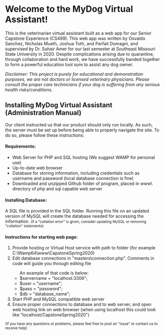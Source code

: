 <h1>Welcome to the MyDog Virtual Assistant!</h1>
This is the veterinarian virtual assistant built as a web app for our Senior Capstone Experience (CS499). This web app was written by Osvaldo Sanchez, Nicholas Mueth, Joshua Toth, and Parfait Domagni, and supervised by Dr. Suhair Amer for our last semester at Southeast Missouri State University in 2020. Despite complications arising due to quarantine, through collaboration and hard work, we have successfully banded together to form a powerful education tool sure to assist any dog owner.

<i>Disclaimer: This project is purely for educational and demonstration purposes, we are not doctors or licensed veterinary physicians. Please consult the proper care technicians if your dog is suffering from any serious health risks/conditions.</i>

<h2>Installing MyDog Virtual Assistant (Administration Manual)</h2>
Our client instructed us that our product should only run locally.  As such, the server must be set up before being able to properly navigate the site.  To do so, please follow these instructions:
<h4>Requirements:</h4>
<ul>
  <li>Web Server for PHP and SQL hosting (We suggest WAMP for personal use)</li>
  <li>Up-to-date web browser</li>
  <li>Database for storing information, including credentials such as username and password (local database connection is fine)</li>
  <li>Downloaded and unzipped Github folder of program, placed in www\ directory of php and sql capable web server</li>
</ul>
<h4>Installing Database:</h4>
A SQL file is provided in the SQL folder. Running this file on an updated version of MySQL will create the database needed for accessing the information. <small>(If a "collation error" is given, consider updating MySQL or removing "collation" statements)</small>
<h4>Instructions for starting web page:</h4>
<ol>
  <li>Provide hosting or Virtual Host service with path to folder (for example C:\Wamp64\www\CapstoneSpring2020)</li>
  <li>Edit database connections in "masters\connection.php". Comments in code will guide you through editing file</li>
  <ul>
    An example of that code is below:
    <li>$servername = "localhost:3306";</li>
    <li>$user = "username";</li>
    <li>$pass = "password";</li>
    <li>$db = "database_name";</li>
  </ul>
  <li>Start PHP and MySQL compatible web server</li>
  <li>Ensure proper connections to database and to web server, and open web hosting link on web browser (when using localhost this could look like "localhost/CapstoneSpring2020")</li>
</ol>
<small>(If you have any questions or problems, please feel free to post an "issue" or contact us to receive help)</small>
